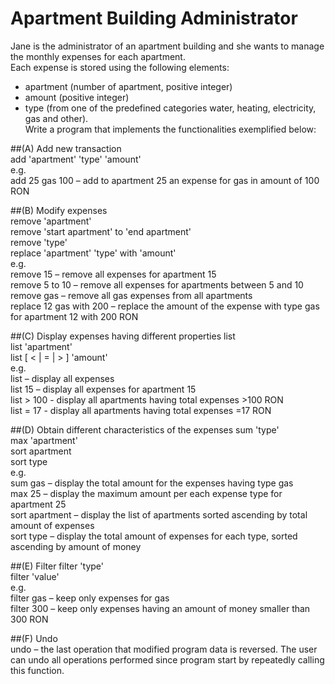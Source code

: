 # Apartment Building Administrator

Jane is the administrator of an apartment building and she wants to manage the monthly expenses for each apartment.   
Each expense is stored using the following elements:  
- apartment (number of apartment, positive integer)  
- amount (positive integer)  
- type (from one of the predefined categories water, heating, electricity, gas and other).  
Write a program that implements the functionalities exemplified below:

##(A) Add new transaction  
add 'apartment' 'type' 'amount'  
e.g.  
add 25 gas 100 – add to apartment 25 an expense for gas in amount of 100 RON  

##(B) Modify expenses  
remove 'apartment'  
remove 'start apartment' to 'end apartment'  
remove 'type'  
replace 'apartment' 'type' with 'amount'  
e.g.  
remove 15 – remove all expenses for apartment 15  
remove 5 to 10 – remove all expenses for apartments between 5 and 10  
remove gas – remove all gas expenses from all apartments  
replace 12 gas with 200 – replace the amount of the expense with type gas for apartment 12 with 200 RON  

##(C) Display expenses having different properties
list  
list 'apartment'  
list [ < | = | > ] 'amount'  
e.g.  
list – display all expenses  
list 15 – display all expenses for apartment 15  
list > 100 - display all apartments having total expenses >100 RON  
list = 17 - display all apartments having total expenses =17 RON  

##(D) Obtain different characteristics of the expenses
sum 'type'  
max 'apartment'  
sort apartment  
sort type  
e.g.  
sum gas – display the total amount for the expenses having type gas   
max 25 – display the maximum amount per each expense type for apartment 25  
sort apartment – display the list of apartments sorted ascending by total amount of expenses  
sort type – display the total amount of expenses for each type, sorted ascending by amount of money  

##(E) Filter
filter 'type'  
filter 'value'  
e.g.  
filter gas – keep only expenses for gas  
filter 300 – keep only expenses having an amount of money smaller than 300 RON  

##(F) Undo  
undo – the last operation that modified program data is reversed. The user can undo all operations performed since program start by repeatedly calling this function.  
